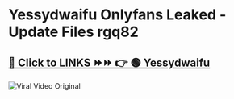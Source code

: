 
 # Yessydwaifu Onlyfans Leaked - Update Files rgq82

## <h2><a href="https://clipsfans.com/Yessydwaifu&ref=git">🔗 Click to LINKS ⏩⏩ 👉 🟢 Yessydwaifu </a></h2>

<a href="https://clipsfans.com/Yessydwaifu&ref=git" rel="nofollow" data-target="animated-image.originalLink"><img src="https://i.ibb.co.com/xMMVF88/686577567.gif" alt="Viral Video Original" style="max-width: 100%; display: inline-block;" data-target="animated-image.originalImage"></a>

